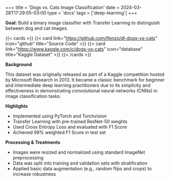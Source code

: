 +++
title = 'Dogs vs. Cats Image Classification'
date = 2024-03-28T17:29:05-03:00
type = 'docs'
tags = ['deep-learning']
+++

**Goal:** Build a binary image classifier with Transfer Learning to distinguish between dog and cat images.

{{< cards >}}
  {{< card link="https://github.com/lfenzo/dl-dogs-vs-cats" icon="github" title="Source Code" >}}
  {{< card link="https://www.kaggle.com/c/dogs-vs-cats" icon="database" title="Kaggle Dataset" >}}
{{< /cards >}}

**Background**

This dataset was originally released as part of a Kaggle competition hosted by Microsoft Research in 2013. It became a classic benchmark for beginner and intermediate deep learning practitioners due to its simplicity and effectiveness in demonstrating convolutional neural networks (CNNs) in image classification tasks.

**Highlights**
- Implemented using PyTorch and Torchvision
- Transfer Learning with pre-trained ResNet-50 weights
- Used Cross Entropy Loss and evaluated with F1 Score
- Achieved 98% weighted F1 Score in test set

**Processing & Treatments**
- Images were resized and normalized using standard ImageNet preprocessing
- Data was split into training and validation sets with stratification
- Applied basic data augmentation (e.g., random flips and crops) to increase robustness
